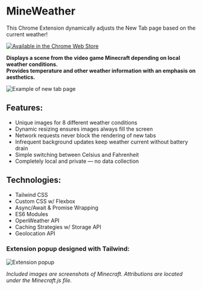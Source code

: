 # MineWeather

This Chrome Extension dynamically adjusts the New Tab page based on the current weather!

[![Available in the Chrome Web Store](https://user-images.githubusercontent.com/19192015/132961666-64cf372a-ad35-47ad-b378-4de4b4a07d6d.png)](https://chrome.google.com/webstore/detail/minecraft-weather-new-tab/hginofjkoglolmiajalmgomicjcpecbl)

**Displays a scene from the video game Minecraft depending on local weather conditions.**  
**Provides temperature and other weather information with an emphasis on aesthetics.**

![Example of new tab page](https://user-images.githubusercontent.com/19192015/132961674-ee25a836-16df-4190-a855-0110451fc43d.png)

## Features:
- Unique images for 8 different weather conditions
- Dynamic resizing ensures images always fill the screen
- Network requests never block the rendering of new tabs
- Infrequent background updates keep weather current without battery drain
- Simple switching between Celsius and Fahrenheit
- Completely local and private — no data collection

## Technologies:
- Tailwind CSS
- Custom CSS w/ Flexbox
- Async/Await & Promise Wrapping
- ES6 Modules
- OpenWeather API
- Caching Strategies w/ Storage API
- Geolocation API

### Extension popup designed with Tailwind:
![Extension popup](https://user-images.githubusercontent.com/19192015/132961679-eeb3ad7c-adc8-44f0-97f4-6c2bafcd5f8f.png)

*Included images are screenshots of Minecraft. Attributions are located under the Minecraft.js file.*
